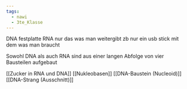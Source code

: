 ```yaml
---
tags:
  - nawi
  - 3te_Klasse
---
```

DNA festplatte
RNA nur das was man weitergibt zb nur ein usb stick mit dem was man braucht

Sowohl DNA als auch RNA sind aus einer langen Abfolge von vier Bausteilen aufgebaut

[[Zucker in RNA und DNA]]
[[Nukleobasen]]
[[DNA-Baustein (Nucleoid)]]
[[DNA-Strang (Ausschnitt)]]